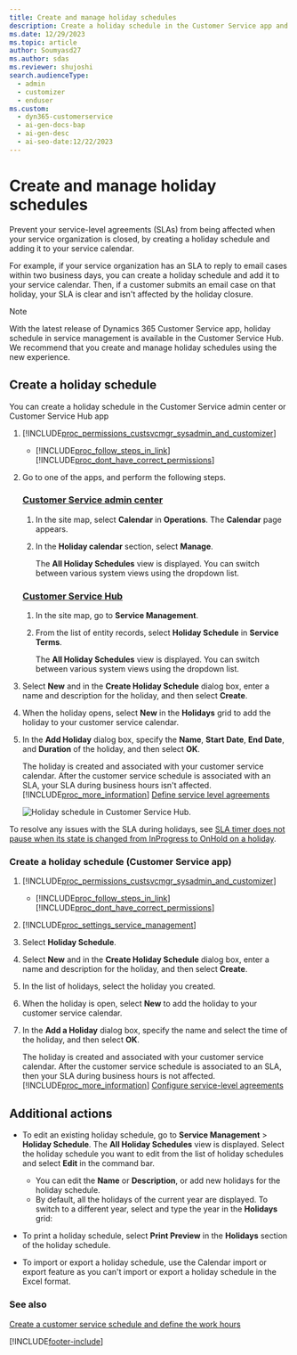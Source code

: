 ```yaml
---
title: Create and manage holiday schedules
description: Create a holiday schedule in the Customer Service app and configure service-level agreements to ensure your SLAs are not affected.
ms.date: 12/29/2023
ms.topic: article
author: Soumyasd27
ms.author: sdas
ms.reviewer: shujoshi
search.audienceType:
  - admin
  - customizer
  - enduser
ms.custom:
  - dyn365-customerservice
  - ai-gen-docs-bap
  - ai-gen-desc
  - ai-seo-date:12/22/2023
---
```


# Create and manage holiday schedules

Prevent your service-level agreements (SLAs) from being affected when your service organization is closed, by creating a holiday schedule and adding it to your service calendar.  
  
For example, if your service organization has an SLA to reply to email cases within two business days, you can create a holiday schedule and add it to your service calendar. Then, if a customer submits an email case on that holiday, your SLA is clear and isn't affected by the holiday closure.  

> [!NOTE]
> With the latest release of Dynamics 365 Customer Service app, holiday schedule in service management is available in the Customer Service Hub. We recommend that you create and manage holiday schedules using the new experience.
 
## Create a holiday schedule

You can create a holiday schedule in the Customer Service admin center or Customer Service Hub app
  
1. [!INCLUDE[proc_permissions_custsvcmgr_sysadmin_and_customizer](../../includes/proc-permissions-custsvcmgr-sysadmin-and-customizer.md)]  
  
   - [!INCLUDE[proc_follow_steps_in_link](../../includes/proc-follow-steps-in-link.md)] [!INCLUDE[proc_dont_have_correct_permissions](../../includes/proc-dont-have-correct-permissions.md)]  

2. Go to one of the apps, and perform the following steps.

    ### [Customer Service admin center](#tab/customerserviceadmincenter)

      1. In the site map, select **Calendar** in **Operations**. The **Calendar** page appears.
      1. In the **Holiday calendar** section, select **Manage**.                                                                         
        
         The **All Holiday Schedules** view is displayed. You can switch between various system views using the dropdown list.  

    ### [Customer Service Hub](#tab/customerservicehub)

     1. In the site map, go to **Service Management**.
     1. From the list of entity records, select **Holiday Schedule** in **Service Terms**.                                                              
       
        The **All Holiday Schedules** view is displayed. You can switch between various system views using the dropdown list.  
  
3. Select **New** and in the **Create Holiday Schedule** dialog box, enter a name and description for the holiday, and then select **Create**.  
  
4. When the holiday opens, select **New** in the **Holidays** grid to add the holiday to your customer service calendar.  
  
5. In the **Add Holiday** dialog box, specify the **Name**, **Start Date**, **End Date**, and **Duration** of the holiday, and then select **OK**.  
  
   The holiday is created and associated with your customer service calendar. After the customer service schedule is associated with an SLA, your SLA during business hours isn't affected. [!INCLUDE[proc_more_information](../../includes/proc-more-information.md)] [Define service level agreements](define-service-level-agreements.md)  

   ![Holiday schedule in Customer Service Hub.](../media/holiday-schedule-csh.png "Holiday schedule in Customer Service Hub")
 
To resolve any issues with the SLA during holidays, see [SLA timer does not pause when its state is changed from InProgress to OnHold on a holiday](../troubleshoot-sla-issues.md).


### Create a holiday schedule  (Customer Service app)

1. [!INCLUDE[proc_permissions_custsvcmgr_sysadmin_and_customizer](../../includes/proc-permissions-custsvcmgr-sysadmin-and-customizer.md)]  
  
   - [!INCLUDE[proc_follow_steps_in_link](../../includes/proc-follow-steps-in-link.md)] [!INCLUDE[proc_dont_have_correct_permissions](../../includes/proc-dont-have-correct-permissions.md)]  
  
2. [!INCLUDE[proc_settings_service_management](../../includes/proc-settings-service-management.md)]  
  
3. Select **Holiday Schedule**.  
  
4. Select **New** and in the **Create Holiday Schedule** dialog box, enter a name and description for the holiday, and then select **Create**.  
  
5. In the list of holidays, select the holiday you created.  
  
6. When the holiday is open, select **New** to add the holiday to your customer service calendar.  
  
7. In the **Add a Holiday** dialog box, specify the name and select the time of the holiday, and then select **OK**.  
  
   The holiday is created and associated with your customer service calendar. After the customer service schedule is associated to an SLA,  then your SLA during business hours is not affected. [!INCLUDE[proc_more_information](../../includes/proc-more-information.md)] [Configure service-level agreements](define-service-level-agreements.md)  

## Additional actions

- To edit an existing holiday schedule, go to **Service Management** > **Holiday Schedule**. The **All Holiday Schedules** view is displayed. Select the holiday schedule you want to edit from the list of holiday schedules and select **Edit** in the command bar.
    - You can edit the **Name** or **Description**, or add new holidays for the holiday schedule. 
    - By default, all the holidays of the current year are displayed. To switch to a different year, select and type the year in the **Holidays** grid:
    
- To print a holiday schedule, select **Print Preview** in the **Holidays** section of the holiday schedule.
- To import or export a holiday schedule, use the Calendar import or export feature as you can't import or export a holiday schedule in the Excel format.

### See also

 [Create a customer service schedule and define the work hours](create-customer-service-schedule-define-work-hours.md)  



[!INCLUDE[footer-include](../../includes/footer-banner.md)]
